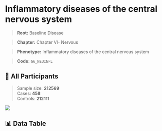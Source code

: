 # Inflammatory diseases of the central nervous system

> **Root:** Baseline Disease  

> **Chapter:** Chapter VI- Nervous  

> **Phenotype:** Inflammatory diseases of the central nervous system  

> **Code:** `G6_NEUINFL`

## 🧪 All Participants  
> Sample size: **212569**  
> Cases: **458**  
> Controls: **212111**
<img src="/Sensitive/Figures/ALL/Incidence/G6_NEUINFL.png"/>

## 📊 Data Table
<CsvTableMRF src="/Sensitive/Data/ALL/Incidence/COX_G6_NEUINFL.csv"/>

